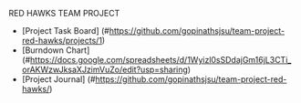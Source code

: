 RED HAWKS TEAM PROJECT

- [Project Task Board] (#https://github.com/gopinathsjsu/team-project-red-hawks/projects/1)
- [Burndown Chart] (#https://docs.google.com/spreadsheets/d/1Wyizl0sSDdajGm16jL3CTi_orAKWzwJksaXJzimVuZo/edit?usp=sharing)
- [Project Journal] (#https://github.com/gopinathsjsu/team-project-red-hawks/)
